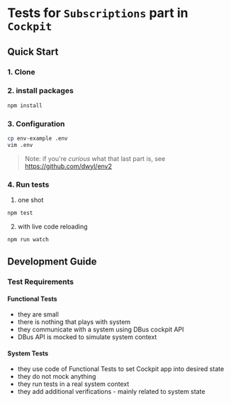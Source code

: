 # Tests for `Subscriptions` part  in `Cockpit`
## Quick Start
### 1. Clone
### 2. install packages
```sh
npm install

```
### 3. Configuration
```sh
cp env-example .env
vim .env
```
> Note: if you're _curious_ what that last part is, see https://github.com/dwyl/env2

### 4. Run tests
1. one shot
```sh
npm test
```
2. with live code reloading
```sh
npm run watch
```

## Development Guide

### Test Requirements
#### Functional Tests
- they are small
- there is nothing that plays with system
- they communicate with a system using DBus cockpit API
- DBus API is mocked to simulate system context

#### System Tests
- they use code of Functional Tests to set Cockpit app into desired state
- they do not mock anything
- they run tests in a real system context
- they add additional verifications - mainly related to system state
